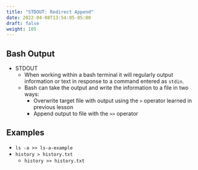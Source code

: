 ```yaml
---
title: "STDOUT: Redirect Append"
date: 2022-04-08T13:54:05-05:00
draft: false
weight: 105
---
```


## Bash Output

- STDOUT
  - When working within a bash terminal it will regularly output information or text in response to a command entered as `stdin`.
  - Bash can take the output and write the information to a file in two ways:
    - Overwrite target file with output using the `>` operator learned in previous lesson
    - Append output to file with the `>>` operator

## Examples

- `ls -a >> ls-a-example`
- `history > history.txt`
  - `history >> history.txt`

